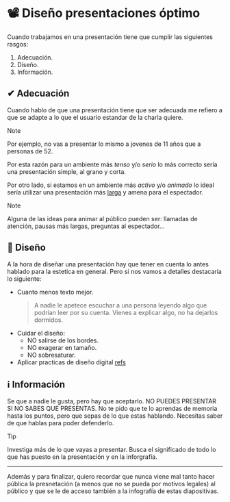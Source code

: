 # 📽 Diseño presentaciones óptimo

Cuando trabajamos en una presentación tiene que cumplir las siguientes rasgos:

1. Adecuación.
2. Diseño.
3. Información.

## ✔ Adecuación

Cuando hablo de que una presentación tiene que ser adecuada me refiero a que se adapte a lo que el usuario estandar de la charla quiere.

> [!NOTE]
> Por ejemplo, no vas a presentar lo mismo a jovenes de 11 años que a personas de 52.

Por esta razón para un ambiente más _tenso_ y/o _serio_ lo más correcto sería una presentación simple, al grano y corta.

Por otro lado, si estamos en un ambiente más _activo_ y/o _animado_ lo ideal sería utilizar una presentación más [larga](#defincionDeLargo) y amena para el espectador.

> [!NOTE]
> Alguna de las ideas para animar al público pueden ser: llamadas de atención, pausas más largas, preguntas al espectador...

## 💫 Diseño

A la hora de diseñar una presentación hay que tener en cuenta lo antes hablado para la estetica en general. Pero si nos vamos a detalles destacaría lo siguiente:

- Cuanto menos texto mejor.
    > A nadie le apetece escuchar a una persona leyendo algo que podrían leer por su cuenta.
    > Vienes a explicar algo, no ha dejarlos dormidos.
- Cuidar el diseño:
  - NO salirse de los bordes.
  - NO exagerar en tamaño.
  - NO sobresaturar.
- Aplicar practicas de diseño digital [refs](./referencias.md/#diseño-digital)

## ℹ Información

Se que a nadie le gusta, pero hay que aceptarlo. NO PUEDES PRESENTAR SI NO SABES QUE PRESENTAS. No te pido que te lo aprendas de memoria hasta los puntos, pero que sepas de lo que estas hablando. Necesitas saber de que hablas para poder defenderlo.

> [!TIP]
> Investiga más de lo que vayas a presentar. Busca el significado de todo lo que has puesto en la presentación y en la inforgrafía.

---

Además y para finalizar, quiero recordar que nunca viene mal tanto hacer pública la presnetación (a menos que no se pueda por motivos legales) al público y que se le de acceso también a la infografía de estas diapositivas.
